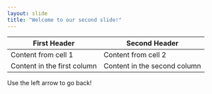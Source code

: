 ```yaml
---
layout: slide
title: "Welcome to our second slide!"
---
```

First Header | Second Header
------------ | -------------
Content from cell 1 | Content from cell 2
Content in the first column | Content in the second column | Content in the THIRD column
Use the left arrow to go back!
